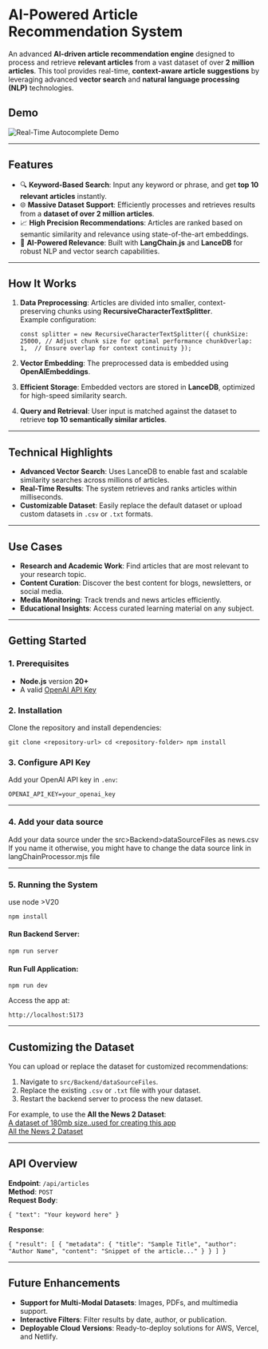 **AI-Powered Article Recommendation System**
============================================

An advanced **AI-driven article recommendation engine** designed to process and retrieve **relevant articles** from a vast dataset of over **2 million articles**. This tool provides real-time, **context-aware article suggestions** by leveraging advanced **vector search** and **natural language processing (NLP)** technologies.

**Demo**
--------

![Real-Time Autocomplete Demo](https://github.com/lancedb/assets/blob/main/recipes/article_recommendation_engine.gif)


* * * * *

**Features**
------------

-   🔍 **Keyword-Based Search**: Input any keyword or phrase, and get **top 10 relevant articles** instantly.
-   🌐 **Massive Dataset Support**: Efficiently processes and retrieves results from a **dataset of over 2 million articles**.
-   📈 **High Precision Recommendations**: Articles are ranked based on semantic similarity and relevance using state-of-the-art embeddings.
-   🧠 **AI-Powered Relevance**: Built with **LangChain.js** and **LanceDB** for robust NLP and vector search capabilities.

* * * * *

**How It Works**
----------------

1.  **Data Preprocessing**: Articles are divided into smaller, context-preserving chunks using **RecursiveCharacterTextSplitter**.\
    Example configuration:

    `const splitter = new RecursiveCharacterTextSplitter({
      chunkSize: 25000, // Adjust chunk size for optimal performance
      chunkOverlap: 1,  // Ensure overlap for context continuity
    });`

2.  **Vector Embedding**: The preprocessed data is embedded using **OpenAIEmbeddings**.
3.  **Efficient Storage**: Embedded vectors are stored in **LanceDB**, optimized for high-speed similarity search.
4.  **Query and Retrieval**: User input is matched against the dataset to retrieve **top 10 semantically similar articles**.

* * * * *

**Technical Highlights**
------------------------

-   **Advanced Vector Search**: Uses LanceDB to enable fast and scalable similarity searches across millions of articles.
-   **Real-Time Results**: The system retrieves and ranks articles within milliseconds.
-   **Customizable Dataset**: Easily replace the default dataset or upload custom datasets in `.csv` or `.txt` formats.

* * * * *

**Use Cases**
-------------

-   **Research and Academic Work**: Find articles that are most relevant to your research topic.
-   **Content Curation**: Discover the best content for blogs, newsletters, or social media.
-   **Media Monitoring**: Track trends and news articles efficiently.
-   **Educational Insights**: Access curated learning material on any subject.

* * * * *

**Getting Started**
-------------------

### **1\. Prerequisites**

-   **Node.js** version **20+**
-   A valid [OpenAI API Key](https://platform.openai.com/signup)

### **2\. Installation**

Clone the repository and install dependencies:


`git clone <repository-url>
cd <repository-folder>
npm install`

### **3\. Configure API Key**

Add your OpenAI API key in `.env`:

`OPENAI_API_KEY=your_openai_key`

* * * * *


### **4\. Add your data source**

Add your data source under the src>Backend>dataSourceFiles as news.csv
If you name it otherwise, you might have to change the data source link in langChainProcessor.mjs file

* * * * *

### **5\. Running the System**

use node >V20

`npm install`

#### Run Backend Server:

`npm run server`

#### Run Full Application:


`npm run dev`

Access the app at:

`http://localhost:5173`

* * * * *

**Customizing the Dataset**
---------------------------

You can upload or replace the dataset for customized recommendations:

1.  Navigate to `src/Backend/dataSourceFiles`.
2.  Replace the existing `.csv` or `.txt` file with your dataset.
3.  Restart the backend server to process the new dataset.

For example, to use the **All the News 2 Dataset**:\
[A dataset of 180mb size..used for creating this app](https://components.one/datasets/above-the-fold)\
[All the News 2 Dataset](https://components.one/datasets/all-the-news-2-news-articles-dataset)

* * * * *

**API Overview**
----------------

**Endpoint**: `/api/articles`\
**Method**: `POST`\
**Request Body**:

`{
  "text": "Your keyword here"
}`

**Response**:

`{
  "result": [
    {
      "metadata": {
        "title": "Sample Title",
        "author": "Author Name",
        "content": "Snippet of the article..."
      }
    }
  ]
}`

* * * * *

**Future Enhancements**
-----------------------

-   **Support for Multi-Modal Datasets**: Images, PDFs, and multimedia support.
-   **Interactive Filters**: Filter results by date, author, or publication.
-   **Deployable Cloud Versions**: Ready-to-deploy solutions for AWS, Vercel, and Netlify.